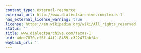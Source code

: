 ```yaml
---
content_type: external-resource
external_url: http://www.dialectsarchive.com/texas-1
has_external_license_warning: true
license: https://en.wikipedia.org/wiki/All_rights_reserved
status: ''
title: www.dialectsarchive.com/texas-1
uid: 4dee7870-cf5f-44f1-8459-c322477abf4a
wayback_url: ''
---
```

